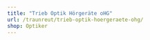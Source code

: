 ```yaml
---
title: "Trieb Optik Hörgeräte oHG"
url: /traunreut/trieb-optik-hoergeraete-ohg/
shop: Optiker
---
```

